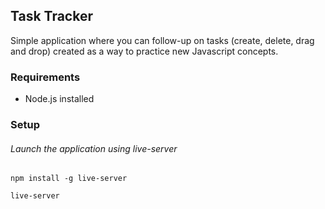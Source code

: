 ## Task Tracker

Simple application where you can follow-up on tasks (create, delete, drag and drop) created as a way to practice new Javascript concepts.

### Requirements

* Node.js installed

### Setup

###### Launch the application using live-server

```
npm install -g live-server
```
```
live-server
```

